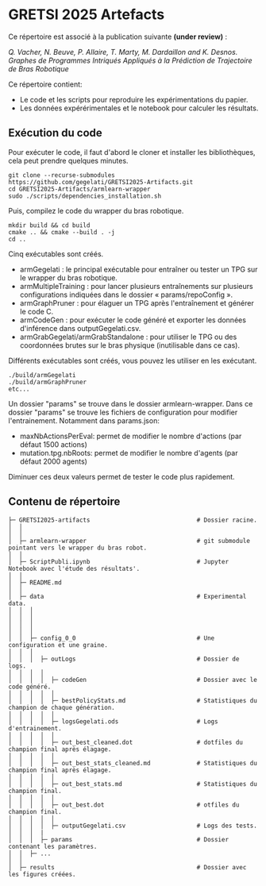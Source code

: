 # GRETSI 2025 Artefacts

Ce répertoire est associé à la publication suivante **(under review)** :

*Q. Vacher, N. Beuve, P. Allaire, T. Marty, M. Dardaillon and K. Desnos. Graphes de Programmes Intriqués Appliqués à la Prédiction de Trajectoire de Bras Robotique*

Ce répertoire contient:
* Le code et les scripts pour reproduire les expérimentations du papier.
* Les données expérérimentales et le notebook pour calculer les résultats.


## Exécution du code

Pour exécuter le code, il faut d'abord le cloner et installer les bibliothèques, cela peut prendre quelques minutes.
```
git clone --recurse-submodules  https://github.com/gegelati/GRETSI2025-Artifacts.git
cd GRETSI2025-Artifacts/armlearn-wrapper
sudo ./scripts/dependencies_installation.sh
```

Puis, compilez le code du wrapper du bras robotique.

```
mkdir build && cd build
cmake .. && cmake --build . -j
cd ..
```

Cinq exécutables sont créés.

* armGegelati : le principal exécutable pour entraîner ou tester un TPG sur le wrapper du bras robotique.
* armMultipleTraining : pour lancer plusieurs entraînements sur plusieurs configurations indiquées dans le dossier « params/repoConfig ».
* armGraphPruner : pour élaguer un TPG après l'entraînement et générer le code C.
* armCodeGen : pour exécuter le code généré et exporter les données d'inférence dans outputGegelati.csv.
* armGrabGegelati/armGrabStandalone : pour utiliser le TPG ou des coordonnées brutes sur le bras physique (inutilisable dans ce cas).

Différents exécutables sont créés, vous pouvez les utiliser en les exécutant. 

```
./build/armGegelati
./build/armGraphPruner 
etc...
```

Un dossier "params" se trouve dans le dossier armlearn-wrapper.
Dans ce dossier "params" se trouve les fichiers de configuration pour modifier l'entrainement.
Notamment dans params.json: 
* maxNbActionsPerEval: permet de modifier le nombre d'actions (par défaut 1500 actions)
* mutation.tpg.nbRoots: permet de modifier le nombre d'agents (par défaut 2000 agents)

Diminuer ces deux valeurs permet de tester le code plus rapidement.

## Contenu de répertoire
```
├─ GRETSI2025-artifacts                              # Dossier racine.
│  │                                                                       
│  │                                           
│  ├─ armlearn-wrapper                               # git submodule pointant vers le wrapper du bras robot.
│  │
│  ├─ ScriptPubli.ipynb                              # Jupyter Notebook avec l'étude des résultats'.
│  │
│  ├─ README.md                                     
│  │   
│  ├─ data                                           # Experimental data.
│  │  │                                        
│  │  │                                        
│  │  │                                        
│  │  │
│  │  ├─ config_0_0                                  # Une configuration et une graine.
│  │  │  
│  │  │  ├─ outLogs                                  # Dossier de logs.
│  │  │  │
│  │  │  │  ├─ codeGen                               # Dossier avec le code généré.
│  │  │  │  │
│  │  │  │  ├─ bestPolicyStats.md                    # Statistiques du champion de chaque génération.
│  │  │  │  │
│  │  │  │  ├─ logsGegelati.ods                      # Logs d'entrainement.               
│  │  │  │  │
│  │  │  │  ├─ out_best_cleaned.dot                  # dotfiles du champion final après élagage.
│  │  │  │  │
│  │  │  │  ├─ out_best_stats_cleaned.md             # Statistiques du champion final après élagage.
│  │  │  │  │
│  │  │  │  ├─ out_best_stats.md                     # Statistiques du champion final.
│  │  │  │  │                      
│  │  │  │  ├─ out_best.dot                          # otfiles du champion final.
│  │  │  │  │
│  │  │  │  ├─ outputGegelati.csv                    # Logs des tests.
│  │  │  |
│  │  │  ├─ params                                   # Dossier contenant les paramètres.
│  │  ├─ ...       
│  │
│  ├─ results                                        # Dossier avec les figures créées.
```
